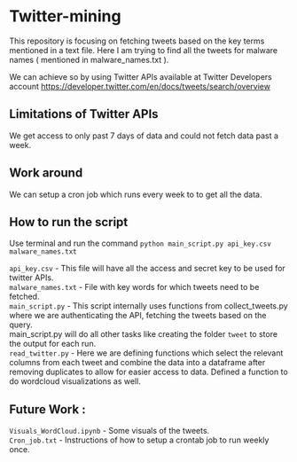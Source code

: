 # Twitter-mining

This repository is focusing on fetching tweets based on the key terms mentioned in a text file. Here I am trying to find all the tweets for malware names ( mentioned in malware_names.txt ). 

We can achieve so by using Twitter APIs available at Twitter Developers account  https://developer.twitter.com/en/docs/tweets/search/overview

## Limitations of Twitter APIs
We get access to only past 7 days of data and could not fetch data past a week.<br />
## Work around
We can setup a cron job which runs every week to to get all the data.<br />

## How to run the script
Use terminal and run the command `python main_script.py api_key.csv malware_names.txt`

`api_key.csv` - This file will have all the access and secret key to be used for twitter APIs.<br />
`malware_names.txt` - File with key words for which tweets need to be fetched.<br />
`main_script.py` - This script internally uses functions from collect_tweets.py where we are authenticating the API,
                 fetching the tweets based on the query.<br />
                 main_script.py will do all other tasks like creating the folder `tweet` to store the output for each run.<br />
`read_twitter.py` - Here we are defining functions which select the relevant columns from each tweet and combine the data 
                  into a dataframe after removing duplicates to allow for easier access to data. Defined a function to do
                  wordcloud visualizations as well.<br />


## Future Work :<br />
`Visuals_WordCloud.ipynb` - Some visuals of the tweets.<br />
`Cron_job.txt` - Instructions of how to setup a crontab job to run weekly once.<br />



